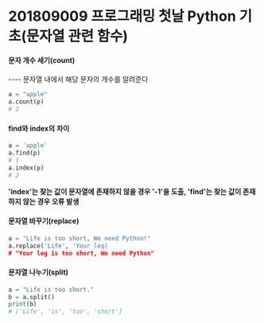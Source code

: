 # 201809009 프로그래밍 첫날 Python 기초(문자열 관련 함수)

#### 문자 개수 세기(count)
  ---- 문자열 내에서 해당 문자의 개수를 알려준다
  ```python
a = "apple"
a.count(p)
  # 2

```
#### find와 index의 차이
```python
a = 'apple'
a.find(p)
# 1
a.index(p)
# 2
```
**'index'는 찾는 값이 문자열에 존재하지 않을 경우 '-1'을 도출, 'find'는 찾는 값이 존재하지 않는 경우 오류 발생**

#### 문자열 바꾸기(replace)
````python
a = "Life is too short, We need Python!"
a.replace('Life', 'Your leg)
# "Your leg is too short, We need Python"

````
#### 문자열 나누기(split)
```python
a = "Life is too short."
b = a.split()
print(b)
# ['Life', 'is', 'too', 'short']
```